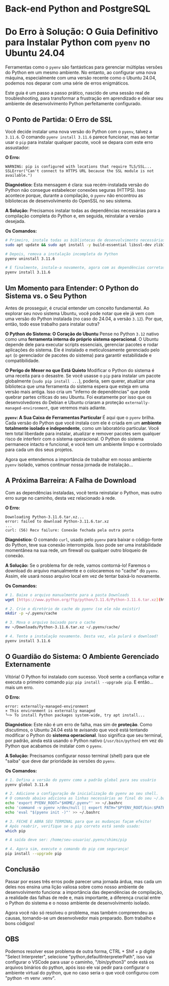 # Back-end Python and PostgreSQL

# Do Erro à Solução: O Guia Definitivo para Instalar Python com `pyenv` no Ubuntu 24.04

Ferramentas como o `pyenv` são fantásticas para gerenciar múltiplas versões do Python em um mesmo ambiente. No entanto, ao configurar uma nova máquina, especialmente com uma versão recente como o Ubuntu 24.04, podemos nos deparar com uma série de erros enigmáticos.

Este guia é um passo a passo prático, nascido de uma sessão real de troubleshooting, para transformar a frustração em aprendizado e deixar seu ambiente de desenvolvimento Python perfeitamente configurado.

## O Ponto de Partida: O Erro de SSL

Você decide instalar uma nova versão do Python com o `pyenv`, talvez a `3.11.6`. O comando `pyenv install 3.11.6` parece funcionar, mas ao tentar usar o `pip` para instalar qualquer pacote, você se depara com este erro assustador:

**O Erro:**
```text
WARNING: pip is configured with locations that require TLS/SSL...
SSLError("Can't connect to HTTPS URL because the SSL module is not available.")
````

**Diagnóstico:** Esta mensagem é clara: sua recém-instalada versão do Python não consegue estabelecer conexões seguras (HTTPS). Isso acontece porque, durante a compilação, o `pyenv` não encontrou as bibliotecas de desenvolvimento do OpenSSL no seu sistema.

**A Solução:** Precisamos instalar todas as dependências necessárias para a compilação completa do Python e, em seguida, reinstalar a versão desejada.

**Os Comandos:**

```bash
# Primeiro, instale todas as bibliotecas de desenvolvimento necessárias
sudo apt update && sudo apt install -y build-essential libssl-dev zlib1g-dev libbz2-dev libreadline-dev libsqlite3-dev wget curl llvm libncursesw5-dev xz-utils tk-dev libxml2-dev libxmlsec1-dev libffi-dev liblzma-dev

# Depois, remova a instalação incompleta do Python
pyenv uninstall 3.11.6

# E finalmente, instale-a novamente, agora com as dependências corretas
pyenv install 3.11.6
```

## Um Momento para Entender: O Python do Sistema vs. o Seu Python

Antes de prosseguir, é crucial entender um conceito fundamental. Ao explorar seu novo sistema Ubuntu, você pode notar que ele já vem com uma versão do Python instalada (no caso do 24.04, a versão `3.12`). Por que, então, todo esse trabalho para instalar outra?

**O Python do Sistema: O Coração do Ubuntu**
Pense no Python `3.12` nativo como uma **ferramenta interna do próprio sistema operacional**. O Ubuntu depende dele para executar scripts essenciais, gerenciar pacotes e rodar aplicações do sistema. Ele é instalado e meticulosamente gerenciado pelo `apt` (o gerenciador de pacotes do sistema) para garantir estabilidade e compatibilidade.

**O Perigo de Mexer no que Está Quieto**
Modificar o Python do sistema é uma receita para o desastre. Se você usasse o `pip` para instalar um pacote globalmente (`sudo pip install ...`), poderia, sem querer, atualizar uma biblioteca que uma ferramenta do sistema espera que esteja em uma versão mais antiga. Isso cria um "inferno de dependências" que pode quebrar partes críticas do seu Ubuntu. Foi exatamente por isso que os desenvolvedores do Debian e Ubuntu criaram a proteção `externally-managed-environment`, que veremos mais adiante.

**`pyenv`: A Sua Caixa de Ferramentas Particular**
É aqui que o `pyenv` brilha. Cada versão do Python que você instala com ele é criada em um **ambiente totalmente isolado e independente**, como um laboratório particular. Você tem total liberdade para instalar, atualizar e remover pacotes sem qualquer risco de interferir com o sistema operacional. O Python do sistema permanece intacto e funcional, e você tem um ambiente limpo e controlado para cada um dos seus projetos.

Agora que entendemos a importância de trabalhar em nosso ambiente `pyenv` isolado, vamos continuar nossa jornada de instalação...

## A Próxima Barreira: A Falha de Download

Com as dependências instaladas, você tenta reinstalar o Python, mas outro erro surge no caminho, desta vez relacionado à rede.

**O Erro:**

```text
Downloading Python-3.11.6.tar.xz...
error: failed to download Python-3.11.6.tar.xz
...
curl: (56) Recv failure: Conexão fechada pela outra ponta
```

**Diagnóstico:** O comando `curl`, usado pelo `pyenv` para baixar o código-fonte do Python, teve sua conexão interrompida. Isso pode ser uma instabilidade momentânea na sua rede, um firewall ou qualquer outro bloqueio de conexão.

**A Solução:** Se o problema for de rede, vamos contorná-lo\! Faremos o download do arquivo manualmente e o colocaremos no "cache" do `pyenv`. Assim, ele usará nosso arquivo local em vez de tentar baixá-lo novamente.

**Os Comandos:**

```bash
# 1. Baixe o arquivo manualmente para a pasta Downloads
wget [https://www.python.org/ftp/python/3.11.6/Python-3.11.6.tar.xz](https://www.python.org/ftp/python/3.11.6/Python-3.11.6.tar.xz) -P ~/Downloads/

# 2. Crie o diretório de cache do pyenv (se ele não existir)
mkdir -p ~/.pyenv/cache

# 3. Mova o arquivo baixado para o cache
mv ~/Downloads/Python-3.11.6.tar.xz ~/.pyenv/cache/

# 4. Tente a instalação novamente. Desta vez, ela pulará o download!
pyenv install 3.11.6
```

## O Guardião do Sistema: O Ambiente Gerenciado Externamente

Vitória\! O Python foi instalado com sucesso. Você sente a confiança voltar e executa o primeiro comando `pip`: `pip install --upgrade pip`. E então... mais um erro.

**O Erro:**

```text
error: externally-managed-environment
× This environment is externally managed
╰─> To install Python packages system-wide, try apt install...
```

**Diagnóstico:** Este não é um erro de falha, mas sim de **proteção**. Como discutimos, o Ubuntu 24.04 está te avisando que você está tentando modificar o Python do **sistema operacional**. Isso significa que seu terminal, por padrão, ainda está usando o Python nativo (`/usr/bin/python`) em vez do Python que acabamos de instalar com o `pyenv`.

**A Solução:** Precisamos configurar nosso terminal (shell) para que ele "saiba" que deve dar prioridade às versões do `pyenv`.

**Os Comandos:**

```bash
# 1. Defina a versão do pyenv como a padrão global para seu usuário
pyenv global 3.11.6

# 2. Adicione a configuração de inicialização do pyenv ao seu shell.
# O comando abaixo adiciona as linhas necessárias ao final do seu ~/.bashrc
echo 'export PYENV_ROOT="$HOME/.pyenv"' >> ~/.bashrc
echo 'command -v pyenv >/dev/null || export PATH="$PYENV_ROOT/bin:$PATH"' >> ~/.bashrc
echo 'eval "$(pyenv init -)"' >> ~/.bashrc

# 3. FECHE E ABRA SEU TERMINAL para que as mudanças façam efeito!
# Após reabrir, verifique se o pip correto está sendo usado:
which pip

# A saída deve ser: /home/seu-usuario/.pyenv/shims/pip

# 4. Agora sim, execute o comando do pip com segurança!
pip install --upgrade pip
```

## Conclusão

Passar por esses três erros pode parecer uma jornada árdua, mas cada um deles nos ensina uma lição valiosa sobre como nosso ambiente de desenvolvimento funciona: a importância das dependências de compilação, a realidade das falhas de rede e, mais importante, a diferença crucial entre o Python do sistema e o nosso ambiente de desenvolvimento isolado.

Agora você não só resolveu o problema, mas também compreendeu as causas, tornando-se um desenvolvedor mais preparado. Bom trabalho e bons códigos\!

## OBS

Podemos resolver esse problema de outra forma, CTRL + Shif + p digite "Select Interpreter", 
selecione "python,defaultInterpreterPath", isso vai configurar o VSCode para usar o caminho, 
"/bin/python3" onde está os arquivos binários do python, após isso ele vai pedir para configurar
o ambiente virtual do python, que no caso seria o que você configurou com "python -m venv .venv".